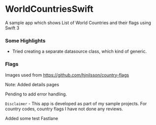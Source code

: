 # WorldCountriesSwift

A sample app which shows List of World Countries and their flags using Swift 3

### Some Highlights

* Tried creating a separate datasource class, which kind of generic.

### Flags

Images used from https://github.com/hjnilsson/country-flags

Note: Added details pages

Pending to add error handling.

`Disclaimer` - This app is developed as part of my sample projects. For country codes, country flags I have not done any reviews.

Added some test Fastlane
